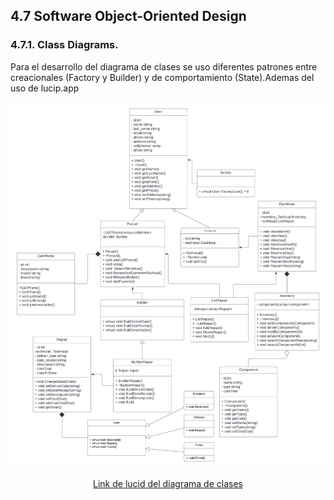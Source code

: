 ## 4.7 Software Object-Oriented Design
### 4.7.1. Class Diagrams.
Para el desarrollo del diagrama de clases se uso diferentes patrones entre creacionales (Factory y Builder) y de comportamiento (State).Ademas del uso de lucip.app

![imagen](Img/Chapter-IV/DiagramadeClases.png)
<center>

 [Link de lucid del diagrama de clases](https://lucid.app/lucidchart/667477fb-235b-4eb3-9565-e1784ea10efa/edit?viewport_loc=-1946%2C-1960%2C5713%2C2716%2C0_0&invitationId=inv_a6dd4c01-7a29-4da7-8688-209bb0e06f14)

</center>
